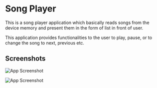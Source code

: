 
# Song Player

 This is a song player application which basically reads songs from the device memory and present them in the form of list in front of user.
 
 This application provides functionalities to the user to play, pause, or to change the song to next, previous etc.
 


## Screenshots

![App Screenshot](https://user-images.githubusercontent.com/75475387/123546244-66c2f700-d779-11eb-85f5-501d170924c3.jpeg)

![App Screenshot](https://user-images.githubusercontent.com/75475387/123546249-6aef1480-d779-11eb-9ab3-4932b7849ae3.jpeg)

  
